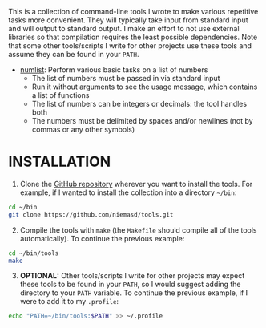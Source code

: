 This is a collection of command-line tools I wrote to make various repetitive tasks more convenient. They will typically take input from standard input and will output to standard output. I make an effort to not use external libraries so that compilation requires the least possible dependencies. Note that some other tools/scripts I write for other projects use these tools and assume they can be found in your `PATH`.

* [numlist](numlist.cpp): Perform various basic tasks on a list of numbers
    * The list of numbers must be passed in via standard input
    * Run it without arguments to see the usage message, which contains a list of functions
    * The list of numbers can be integers or decimals: the tool handles both
    * The numbers must be delimited by spaces and/or newlines (not by commas or any other symbols)


INSTALLATION
===
1. Clone the [GitHub repository](https://github.com/niemasd/tools) wherever you want to install the tools. For example, if I wanted to install the collection into a directory `~/bin`:
```bash
cd ~/bin
git clone https://github.com/niemasd/tools.git
```

2. Compile the tools with `make` (the `Makefile` should compile all of the tools automatically). To continue the previous example:
```bash
cd ~/bin/tools
make
```

3. **OPTIONAL:** Other tools/scripts I write for other projects may expect these tools to be found in your `PATH`, so I would suggest adding the directory to your `PATH` variable. To continue the previous example, if I were to add it to my `.profile`:
```bash
echo "PATH=~/bin/tools:$PATH" >> ~/.profile
```